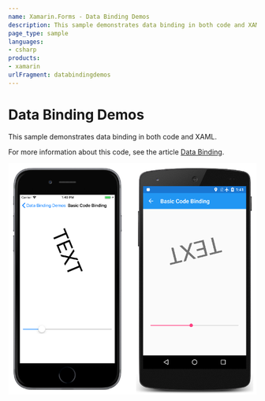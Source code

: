 ```yaml
---
name: Xamarin.Forms - Data Binding Demos
description: This sample demonstrates data binding in both code and XAML.
page_type: sample
languages:
- csharp
products:
- xamarin
urlFragment: databindingdemos
---
```

# Data Binding Demos

This sample demonstrates data binding in both code and XAML.

For more information about this code, see the article [Data Binding](https://docs.microsoft.com/xamarin/xamarin-forms/app-fundamentals/data-binding/).

![Data Binding Demos application screenshot](Screenshots/01BasicCodeBinding-Large.png "Data Binding Demos application screenshot")

